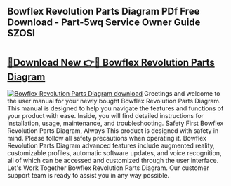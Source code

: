 ## Bowflex Revolution Parts Diagram PDf Free Download - Part-5wq Service Owner Guide SZOSl

# <h2><a href="http://dftu81.blite.top/?on=Bowflex+Revolution+Parts+Diagram">🔗Download New 👉🔴 Bowflex Revolution Parts Diagram</a></h2>

[![Bowflex Revolution Parts Diagram download](https://i.imgur.com/lujVjoI.png)](http://dftu81.blite.top/?on=Bowflex+Revolution+Parts+Diagram)
Greetings and welcome to the user manual for your newly bought Bowflex Revolution Parts Diagram. This manual is designed to help you navigate the features and functions of your product with ease. Inside, you will find detailed instructions for installation, usage, maintenance, and troubleshooting. Safety First Bowflex Revolution Parts Diagram, Always This product is designed with safety in mind. Please follow all safety precautions when operating it. Bowflex Revolution Parts Diagram advanced features include augmented reality, customizable profiles, automatic software updates, and voice recognition, all of which can be accessed and customized through the user interface. Let's Work Together Bowflex Revolution Parts Diagram. Our customer support team is ready to assist you in any way possible.

